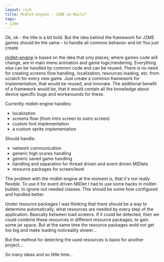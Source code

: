 ```yaml
---
layout: rock
title: Midlet-engine - J2ME on Rails?
tags:
- j2me
---
```


Ok, ok - the title is a bit bold. But the idea behind the framework for J2ME games should be the 
same - to handle all common behavior and let You just create.

[midlet-engine][1] is based on the idea that only places, where games code will change, are in main 
menu animation and game logic/rendering. Everything else can be handled by common code and can be 
reused. There is no need for creating screens flow handling, localization, resources loading, etc. 
from scratch for every new game. Just create a common framework for implementation, that would be 
reused, and innovate. The additional benefit of a framework would be, that it would contain all the 
knowledge about device specific bugs and workarounds for these.

Currently midlet-engine handles:

* localization
* screens flow (from intro screen to outro screen)
* custom font implementation
* a custom sprite implementation

Should handle:

* network communication
* generic high scores handling
* generic saved game handling
* handling and separation for thread driven and event driven MIDlets
* resource packages for screen/level

The problem with the midlet-engine at the moment is, that it's not really flexible. To use it for 
event driven MIDlet I had to use some hacks in midlet-builder, to ignore not needed classes. 
This should be some how configured and handled better.

Under resource packages I was thinking that there should be a way to determine automatically, 
what resources are needed by every step of the application. Basically between load screens. If it 
could be detected, then we could combine these resources in different resource packages, to gain 
some jar space. But at the same time the resource packages wold not get too big and make loading 
noticeably slower...

But the method for detecting the used resources is basis for another project...

So many ideas and so little time...

[1]: http://www.jaanussiim.com/redmine/projects/show/2